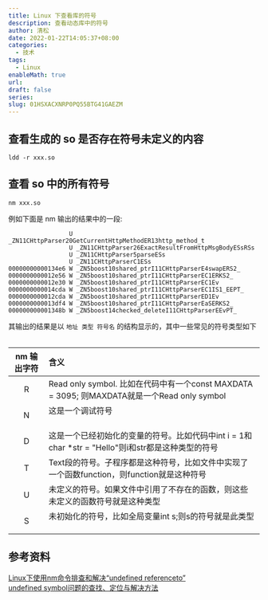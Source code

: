 ```yaml
---
title: Linux 下查看库的符号
description: 查看动态库中的符号
author: 清松
date: 2022-01-22T14:05:37+08:00
categories:
  - 技术
tags:
  - Linux
enableMath: true
url: 
draft: false
series: 
slug: 01HSXACXNRP0PQ55BTG41GAEZM
---
```

## 查看生成的 so 是否存在符号未定义的内容
``` shell
ldd -r xxx.so
```
## 查看 so 中的所有符号
``` shell
nm xxx.so
```

例如下面是 nm 输出的结果中的一段:  
```
                 U _ZN11CHttpParser20GetCurrentHttpMethodER13http_method_t
                 U _ZN11CHttpParser26ExactResultFromHttpMsgBodyESsRSs
                 U _ZN11CHttpParser5parseESs
                 U _ZN11CHttpParserC1ESs
00000000000134e6 W _ZN5boost10shared_ptrI11CHttpParserE4swapERS2_
0000000000012e56 W _ZN5boost10shared_ptrI11CHttpParserEC1ERKS2_
0000000000012e30 W _ZN5boost10shared_ptrI11CHttpParserEC1Ev
0000000000014cda W _ZN5boost10shared_ptrI11CHttpParserEC1IS1_EEPT_
0000000000012cda W _ZN5boost10shared_ptrI11CHttpParserED1Ev
0000000000013df4 W _ZN5boost10shared_ptrI11CHttpParserEaSERKS2_
000000000001348b W _ZN5boost14checked_deleteI11CHttpParserEEvPT_
```
其输出的结果是以 `地址 类型 符号名` 的结构显示的，其中一些常见的符号类型如下  

| nm 输出字符 | 含义                                                                                       |
| :-----: | :--------------------------------------------------------------------------------------- |
|    R    | Read only symbol. 比如在代码中有一个const MAXDATA = 3095; 则MAXDATA就是一个Read only symbol            |
|    N    | 这是一个调试符号                                                                                 |
|    D    | 这是一个已经初始化的变量的符号。比如代码中int i = 1和char \*str = "Hello"则i和str都是这种类型的符号                       |
|    T    | Text段的符号。子程序都是这种符号，比如文件中实现了一个函数function，则function就是这种符号                                  |
|    U    | 未定义的符号。如果文件中引用了不存在的函数，则这些未定义的函数符号就是这种类型                                                  |
|    S    | 未初始化的符号，比如全局变量int s;则s的符号就是此类型                                                           |

## 参考资料
[Linux下使用nm命令排查和解决“undefined referenceto”](https://blog.csdn.net/acs713/article/details/13505931)    
[undefined symbol问题的查找、定位与解决方法](https://blog.csdn.net/buknow/article/details/96130049)   